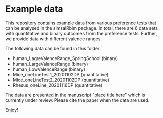 # Example data
This repository contains example data from various preference tests that can be analysed in the simsalRbim package. 
In total, there are 6 data sets with quantitative and binary outcomes from the preference tests.
Further, we provide data with different valence ranges. 

The following data can be found in this folder
  * human_LagreValenceRange_SpringSchool (binary)
  * human_LargeValanceRange (binary)
  * human_LowValenceRange (binary)
  * Mice_oneLineTest1_20201102DP (quantitative)
  * Mice_oneLineTest2_20201102DP (quantitative)
  * Rhesus_oneLine_20201116DP (quantitative)

The data are presented in the manuscript "place title here" which is currently under review.
Please cite the paper when the data are used.

Enjoy!
